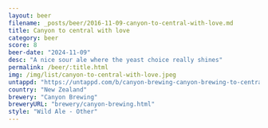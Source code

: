 ```yaml
---
layout: beer
filename: _posts/beer/2016-11-09-canyon-to-central-with-love.md
title: Canyon to central with love
category: beer
score: 8
beer-date: "2024-11-09"
desc: "A nice sour ale where the yeast choice really shines"
permalink: /beer/:title.html
img: /img/list/canyon-to-central-with-love.jpeg
untappd: "https://untappd.com/b/canyon-brewing-canyon-brewing-to-central-with-love-pinot-noir-wild-ale/5896217"
country: "New Zealand"
brewery: "Canyon Brewing"
breweryURL: "brewery/canyon-brewing.html"
style: "Wild Ale - Other"
---
```

